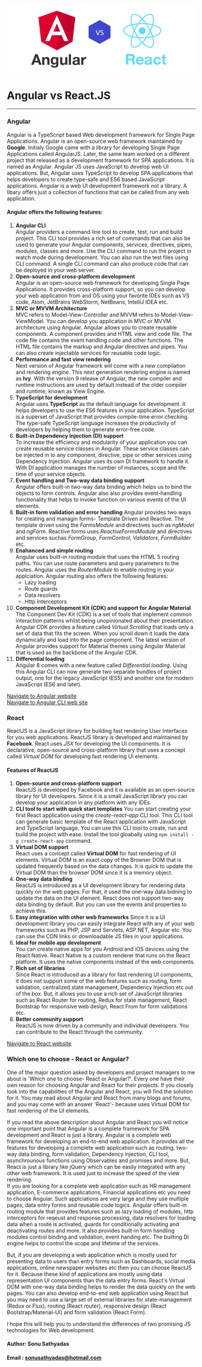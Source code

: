 
![Angular VS ReactJS](resources/angular-vs-react.png)
# Angular vs React.JS
---
### Angular
Angular is a TypeScript based Web development framework for Single Page Applications. Angular is an open-source web framework maintained by **Google**. Initialy Google came with a library for developing Single Page Applications called AngularJS. Later, the same team worked on a different project that released as a development framework for SPA applications. It is named as Angular. Angular JS uses JavaScript to develop web UI applications. But, Angular uses TypeScript to develop SPA applications that helps developers to create type-safe and ES6 based JavaScript applications. 
Angular is a web UI development framework not a library. A libary offers just a collection of functions that can be called from any web application.
#### Angular offers the following features:
1) **Angular CLI**  
    Angular providers a command line tool to create, test, run and build project. This CLI tool provides a rich set of commands that can also be used to generate your Angular components, services, directives, pipes, modules, classes and more. Use the CLI command to run the project in watch mode during development. You can also run the test files using CLI command. A single CLI command can also produce code that can be deployed in your web server.
2) **Open-source and cross-platform development**  
    Angular is an open-source web framework for developing Single Page Applications. It provides cross-platform support, so you can develop your web application from and OS using your favorite IDEs such as VS code, Atom, JetBrains WebStorm, NetBeans, IntelliJ IDEA etc.
3) **MVC or MVVM Architecture**  
    MVC refers to Model-View-Controller and MVVM refers to Model-View-ViewModel. You can develop you application in MVC or MVVM architecture using Angular. Angular allows you to create reusable components. A component provides and HTML view and code file. The code file contains the event handling code and other functions. The HTML file contains the markup and Angular directives and pipes. You can also create injectable services for reusable code logic.
4) **Performance and fast view rendering**  
    Next version of Angular framework will come with a new compilation and rendering engine. This next generation rendering engine is named as **Ivy**.  With the version 9 release of Angular, the new compiler and runtime instructions are used by default instead of the older compiler and runtime, known as View Engine.
5) **TypeScript for development**  
    Angular uses **TypeScript** as the default language for development. It helps developers to use the ES6 features in your application. TypeScript is a superset of JavaScript that provides compile-time error checking. The type-safe TypeScript language increases the productivity of developers by helping them to generate error-free code.
6) **Built-in Dependency Injection (DI) support**  
    To increase the efficiency and modularity of your application you can create reusable service classes in Angular. These service classes can be injected in to any component, directive, pipe or other services using Dependency Injection. Angular uses its own DI framework to handle it. With DI application manages the number of instances, scope and life time of your service objects.
7) **Event handling and Two-way data binding support**  
    Angular offers built-in two-way data binding which helps us to bind the objects to form controls. Angular also also provides event-handling functionality that helps to invoke function on various events of the UI elements. 
8) **Built-in form validation and error handling** 
    Angular provides two ways for creating and managin forms- Template Driven and Reactive. The template driven using the *FormsModule* and directives such as *ngModel* and *ngForm*. Reactive forms uses *ReactiveFormsModule* and directives and services suchas *FormGroup*, *FormControl*, *Validators*, *FormBuilder* etc.
9) **Enahanced and simple routing**  
    Angular uses built-in routing module that uses the HTML 5 routing paths. You can use route parameters and query parameters to the routes. Angular uses the *RouterModule* to enable routing in your applciation. Angular routing also offers the following features:  
    * Lazy loading  
    * Route guards  
    * Data resolvers  
    * Http Interceptors
10) **Component Development Kit (CDK) and support for Angular Material**  
    The Component Dev Kit (CDK) is a set of tools that implement common interaction patterns whilst being unopinionated about their presentation. Angular CDK provides a feature called *Virtual Scrolling* that loads only a set of data that fits the screen. When you scroll down it loads the data dynamically and load into the page component. The latest version of Angular provides support for Material themes using Angular Material that is used as the backbone of the Angular CDK.
11) **Differential loading**    
    Angular 8 comes with a new feature called *Differential loading*. Using this Angular CLI can now generate two separate bundles of project output, one for the legacy JavaScript (ES5) and another one for modern JavaScript (ES6 and later). 

[Navigate to Angular website](https://angular.io/)  
[Navigate to Angular CLI web site](https://cli.angular.io/)
### React
ReactJS is a JavaScript library for building fast rendering User Interfaces for you web applications. ReactJS library is developed and maintained by **Facebook**. React uses *JSX* for developing the UI components.  It is declarative, open-source and cross-platform library that uses a concept called *Virtual DOM* for developing fast rendering UI elements.   

#### Features of ReactJS
1) **Open-source and cross-platform support**  
    ReactJS is developed by Facebook and it is available as an open-source library for UI developers. Since it is a small JavaScript library you can develop your application in any platform with any IDEs.
2) **CLI tool to start with quick start templates** 
    You can start creating your first React application using the *create-react-app* CLI tool. This CLI tool can generate basic template of the React application with JavaScript and TypeScript language. You can use this CLI tool to create, run and build the project with ease. Install the tool gloabally using `npm install -g create-react-app` command.
3) **Virtual DOM support**  
    React uses a concept called **Virtual DOM** for fast rendering of UI elements. Virtual DOM is an exact copy of the Browser DOM that is updated frequently based on the data changes. It is quick to update the Virtual DOM than the browser DOM since it is a memory object. 
4) **One-way data binding**  
    ReactJS is introduced as a UI development library for rendering data quickly on the web pages. For that, it used the one-way data bidning to update the data on the UI element. React does not support two-way data binding by default. But you can use the events and properties to achieve this.
4) **Easy integration with other web frameworks**
    Since it is a UI development library you can easily integrate React with any of your web frameworks such as PHP, JSP and Servlets, ASP.NET, Angular etc. You can use the CDN links or downloadable JS files in your applications.
5) **Ideal for mobile app development**  
    You can create native apps for you Android and iOS devices using the React Native. React Native is a custom renderer that runs on the React platform. It uses the native components instead of the web components. 
6) **Rich set of libraries**  
    Since React is introduced as a library for fast rendering UI components, it does not support some of the web features such as routing, form validation, centralized state management, Dependency Injection etc out of the box. But, it allows you to use a rich set of JavaScript libraries such as React Router for routing, Redux for state management, React Bootstrap for responsive web design, React From for form validations etc.
7) **Better community support**  
    ReactJS is now driven by a community and individual developers. You can contribute to the React through the community. 

[Navigate to React website](https://reactjs.org/)

### Which one to choose - React or Angular?  
One of the major question asked by developers and project managers to me about is 'Which one to choose- React or Angular?'. Every one have their own reason for choosing Angular and React for their projects. If you closely look into the capabilities of the Angular and React, you will find the solution for it. You may read about Angular and React from many blogs and forums, and you may come with an answer 'React'- because uses Virtual DOM for fast rendering of the UI elements.  

If you read the above description about Angular and React you will notice one important point that Angular is a complete framework for SPA development and React is just a library. Angular is a complete web framework for developing an end-to-end web application. It provides all the features for developing a complete web application such as routing, two-way data binding, form validation, Dependency injection, CLI tool, asynchrounous functions using Observables and promises and more. But, React is just a library like jQuery which can be easily integrated with any other web framework. It is used just to increase the speed of the view rendering.   
If you are looking for a complete web application such as HR management application, E-commerce applications, Financial applications etc you need to choose Angular. Such applciations are very large and they use multiple pages, data entry forms and reusable code logics. Angular offers built-in routing module that provides features such as  lazy loading of modules, http interceptors for reqeust and response processing, data resolvers for loading data when a route is activated, guards for conditionally activating and deactivating routes and more. It also provides built-in form handling modules control binding and validation, event handing etc. The builting DI engine helps to control the scope and lifetime of the services. 

But, if you are developing a web application which is mostly used for presenting data to users than entry forms such as Dashboards, social media applications, online newspaper websites etc then you can choose ReactJS for it. Because these kind of applications are mostly using data representation UI components than the data entry forms. React's Virtual DOM with one-way data binding helps to render the data quickly on the web pages. You can also develop end-to-end web application using React but you may need to use a large set of external libraries for state-management (Redux or Flux), routing (React router), responsive design (React Bootstrap/Material-UI) and form validation (React Form).  

I hope this will help you to understand the differences of two promising JS technologies for Web development. 

#### Author: Sonu Sathyadas  
#### Email : [sonusathyadas@hotmail.com](mailto:sonusathyadas@hotmail.com)
